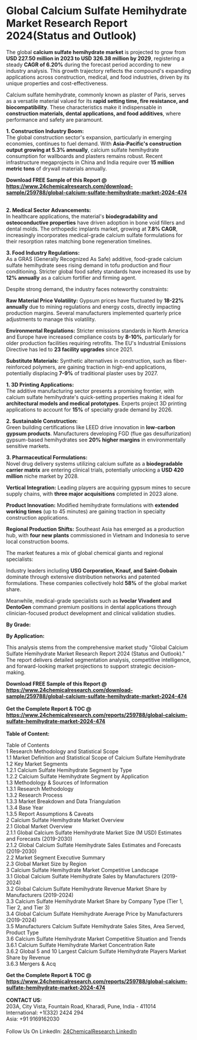 <h1>Global Calcium Sulfate Hemihydrate Market Research Report 2024(Status and Outlook)</h1><p>The global <strong>calcium sulfate hemihydrate market</strong> is projected to grow from <strong>USD 227.50 million in 2023 to USD 326.38 million by 2029</strong>, registering a steady <strong>CAGR of 6.20%</strong> during the forecast period according to new industry analysis. This growth trajectory reflects the compound's expanding applications across construction, medical, and food industries, driven by its unique properties and cost-effectiveness.</p><p>Calcium sulfate hemihydrate, commonly known as plaster of Paris, serves as a versatile material valued for its <strong>rapid setting time, fire resistance, and biocompatibility</strong>. These characteristics make it indispensable in <strong>construction materials, dental applications, and food additives</strong>, where performance and safety are paramount.</p><p><strong>1. Construction Industry Boom:</strong><br>
The global construction sector's expansion, particularly in emerging economies, continues to fuel demand. With <strong>Asia-Pacific's construction output growing at 5.3% annually</strong>, calcium sulfate hemihydrate consumption for wallboards and plasters remains robust. Recent infrastructure megaprojects in China and India require over <strong>15 million metric tons</strong> of drywall materials annually.</p><div><b>Download FREE Sample of this Report @ 
            <a href="https://www.24chemicalresearch.com/download-sample/259788/global-calcium-sulfate-hemihydrate-market-2024-474">
            https://www.24chemicalresearch.com/download-sample/259788/global-calcium-sulfate-hemihydrate-market-2024-474</a></b></div><br><p><strong>2. Medical Sector Advancements:</strong><br>
In healthcare applications, the material's <strong>biodegradability and osteoconductive properties</strong> have driven adoption in bone void fillers and dental molds. The orthopedic implants market, growing at <strong>7.8% CAGR</strong>, increasingly incorporates medical-grade calcium sulfate formulations for their resorption rates matching bone regeneration timelines.</p><p><strong>3. Food Industry Regulations:</strong><br>
As a GRAS (Generally Recognized As Safe) additive, food-grade calcium sulfate hemihydrate sees rising demand in tofu production and flour conditioning. Stricter global food safety standards have increased its use by <strong>12% annually</strong> as a calcium fortifier and firming agent.</p><p>Despite strong demand, the industry faces noteworthy constraints:</p><p><strong>Raw Material Price Volatility:</strong> Gypsum prices have fluctuated by <strong>18-22% annually</strong> due to mining regulations and energy costs, directly impacting production margins. Several manufacturers implemented quarterly price adjustments to manage this volatility.</p><p><strong>Environmental Regulations:</strong> Stricter emissions standards in North America and Europe have increased compliance costs by <strong>8-10%</strong>, particularly for older production facilities requiring retrofits. The EU's Industrial Emissions Directive has led to <strong>23 facility upgrades</strong> since 2021.</p><p><strong>Substitute Materials:</strong> Synthetic alternatives in construction, such as fiber-reinforced polymers, are gaining traction in high-end applications, potentially displacing <strong>7-9%</strong> of traditional plaster uses by 2027.</p><p><strong>1. 3D Printing Applications:</strong><br>
The additive manufacturing sector presents a promising frontier, with calcium sulfate hemihydrate's quick-setting properties making it ideal for <strong>architectural models and medical prototypes</strong>. Experts project 3D printing applications to account for <strong>15%</strong> of specialty grade demand by 2026.</p><p><strong>2. Sustainable Construction:</strong><br>
Green building certifications like LEED drive innovation in <strong>low-carbon gypsum products</strong>. Manufacturers developing FGD (flue gas desulfurization) gypsum-based hemihydrates see <strong>20% higher margins</strong> in environmentally sensitive markets.</p><p><strong>3. Pharmaceutical Formulations:</strong><br>
Novel drug delivery systems utilizing calcium sulfate as a <strong>biodegradable carrier matrix</strong> are entering clinical trials, potentially unlocking a <strong>USD 420 million</strong> niche market by 2028.</p><p><strong>Vertical Integration:</strong> Leading players are acquiring gypsum mines to secure supply chains, with <strong>three major acquisitions</strong> completed in 2023 alone.</p><p><strong>Product Innovation:</strong> Modified hemihydrate formulations with <strong>extended working times</strong> (up to 45 minutes) are gaining traction in specialty construction applications.</p><p><strong>Regional Production Shifts:</strong> Southeast Asia has emerged as a production hub, with <strong>four new plants</strong> commissioned in Vietnam and Indonesia to serve local construction booms.</p><p>The market features a mix of global chemical giants and regional specialists:</p><p>Industry leaders including <strong>USG Corporation, Knauf, and Saint-Gobain</strong> dominate through extensive distribution networks and patented formulations. These companies collectively hold <strong>58%</strong> of the global market share.</p><p>Meanwhile, medical-grade specialists such as <strong>Ivoclar Vivadent and DentoGen</strong> command premium positions in dental applications through clinician-focused product development and clinical validation studies.</p><p><strong>By Grade:</strong></p><p><strong>By Application:</strong></p><p>This analysis stems from the comprehensive market study "Global Calcium Sulfate Hemihydrate Market Research Report 2024 (Status and Outlook)." The report delivers detailed segmentation analysis, competitive intelligence, and forward-looking market projections to support strategic decision-making.</p><div><b>Download FREE Sample of this Report @ 
            <a href="https://www.24chemicalresearch.com/download-sample/259788/global-calcium-sulfate-hemihydrate-market-2024-474">
            https://www.24chemicalresearch.com/download-sample/259788/global-calcium-sulfate-hemihydrate-market-2024-474</a></b></div><br><div><b>Get the Complete Report & TOC @ 
            <a href="https://www.24chemicalresearch.com/reports/259788/global-calcium-sulfate-hemihydrate-market-2024-474">
            https://www.24chemicalresearch.com/reports/259788/global-calcium-sulfate-hemihydrate-market-2024-474</a></b></div><br>
            <b>Table of Content:</b><p>Table of Contents<br />
1 Research Methodology and Statistical Scope<br />
1.1 Market Definition and Statistical Scope of Calcium Sulfate Hemihydrate<br />
1.2 Key Market Segments<br />
1.2.1 Calcium Sulfate Hemihydrate Segment by Type<br />
1.2.2 Calcium Sulfate Hemihydrate Segment by Application<br />
1.3 Methodology & Sources of Information<br />
1.3.1 Research Methodology<br />
1.3.2 Research Process<br />
1.3.3 Market Breakdown and Data Triangulation<br />
1.3.4 Base Year<br />
1.3.5 Report Assumptions & Caveats<br />
2 Calcium Sulfate Hemihydrate Market Overview<br />
2.1 Global Market Overview<br />
2.1.1 Global Calcium Sulfate Hemihydrate Market Size (M USD) Estimates and Forecasts (2019-2030)<br />
2.1.2 Global Calcium Sulfate Hemihydrate Sales Estimates and Forecasts (2019-2030)<br />
2.2 Market Segment Executive Summary<br />
2.3 Global Market Size by Region<br />
3 Calcium Sulfate Hemihydrate Market Competitive Landscape<br />
3.1 Global Calcium Sulfate Hemihydrate Sales by Manufacturers (2019-2024)<br />
3.2 Global Calcium Sulfate Hemihydrate Revenue Market Share by Manufacturers (2019-2024)<br />
3.3 Calcium Sulfate Hemihydrate Market Share by Company Type (Tier 1, Tier 2, and Tier 3)<br />
3.4 Global Calcium Sulfate Hemihydrate Average Price by Manufacturers (2019-2024)<br />
3.5 Manufacturers Calcium Sulfate Hemihydrate Sales Sites, Area Served, Product Type<br />
3.6 Calcium Sulfate Hemihydrate Market Competitive Situation and Trends<br />
3.6.1 Calcium Sulfate Hemihydrate Market Concentration Rate<br />
3.6.2 Global 5 and 10 Largest Calcium Sulfate Hemihydrate Players Market Share by Revenue<br />
3.6.3 Mergers & Acq</p><div><b>Get the Complete Report & TOC @ 
            <a href="https://www.24chemicalresearch.com/reports/259788/global-calcium-sulfate-hemihydrate-market-2024-474">
            https://www.24chemicalresearch.com/reports/259788/global-calcium-sulfate-hemihydrate-market-2024-474</a></b></div><br><b>CONTACT US:</b><br>
            203A, City Vista, Fountain Road, Kharadi, Pune, India - 411014<br>
            International: +1(332) 2424 294<br>
            Asia: +91 9169162030 <br><br>
            Follow Us On LinkedIn: <a href="https://www.linkedin.com/company/24chemicalresearch/">24ChemicalResearch LinkedIn</a>
